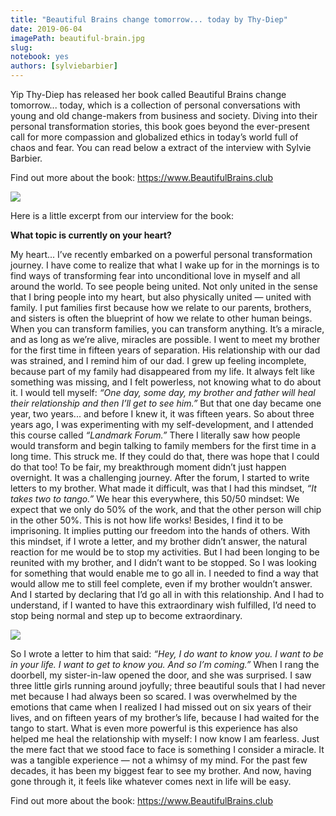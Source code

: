 ```yaml
---
title: "Beautiful Brains change tomorrow... today by Thy-Diep"
date: 2019-06-04
imagePath: beautiful-brain.jpg
slug:
notebook: yes
authors: [sylviebarbier]
---
```


Yip Thy-Diep has released her book called Beautiful Brains change tomorrow... today, which is a collection of personal conversations with young and old change-makers from business and society.
Diving into their personal transformation stories, this book goes beyond
the ever-present call for more compassion and globalized ethics in today’s
world full of chaos and fear. You can read below a extract of the interview with Sylvie Barbier.

Find out more about the book: https://www.BeautifulBrains.club


<img src="/images/beautiful-brain.jpg">

Here is a little excerpt from our interview for the book:

**What topic is currently on your heart?**

My heart... I’ve recently embarked on a powerful personal transformation journey. I have come to realize that
what I wake up for in the mornings is to find ways of transforming fear into unconditional love in myself
and all around the world. To see people being united. Not only united in the sense that I bring people into
my heart, but also physically united — united with family. I put families first because how we relate to our
parents, brothers, and sisters is often the blueprint of how we relate to other human beings. When you can
transform families, you can transform anything. It’s a miracle, and as long as we’re alive, miracles are possible.
I went to meet my brother for the first time in fifteen years of separation. His relationship with our dad
was strained, and I remind him of our dad. I grew up feeling incomplete, because part of my family had
disappeared from my life. It always felt like something was missing, and I felt powerless, not knowing what
to do about it. I would tell myself: *“One day, some day, my brother and father will heal their relationship
and then I’ll get to see him.”* But that one day became one year, two years... and before I knew it, it was
fifteen years. So about three years ago, I was experimenting with my self-development, and I attended this course called
*“Landmark Forum.”* There I literally saw how people would transform and begin talking to family members
for the first time in a long time. This struck me. If they could do that, there was hope that I could do that too!
To be fair, my breakthrough moment didn’t just happen overnight. It was a challenging journey. After the forum, I started to write letters to my brother. What made it difficult, was that I had this mindset, *“It takes two to tango.”* We hear this everywhere, this 50/50 mindset: We expect that we only do 50% of the work, and that the other person will chip in the other 50%. This is not how life works! Besides, I find it to be imprisoning. It implies putting our freedom into the hands of others. With this mindset, if I wrote a letter, and my brother didn’t answer, the natural reaction for me would be to stop my activities. But I had been longing to be reunited with my brother, and I didn’t want to be stopped. So I was looking for something that would enable me to go all in. I needed to find a way that would allow me to still feel complete, even if my brother wouldn’t answer. And I started by declaring that I’d go all in with this relationship. And I had to understand, if I wanted to have this extraordinary wish fulfilled, I’d need to stop being normal and step up to become extraordinary.

<img src="/images/sylvie-tedx.jpg">

 So I wrote a letter to him that said: *“Hey, I do want to know you. I want to be in your life. I want to get to know you. And so I’m coming.”* When I rang the doorbell, my sister-in-law opened the door, and she was surprised. I saw three little girls
running around joyfully; three beautiful souls that I had never met because I had always been so scared. I was overwhelmed by the emotions that came when I realized I had missed out on six years of their lives, and on fifteen years of my brother’s life, because I had waited for the tango to start. What is even more powerful is this experience has also helped me heal the relationship with myself: I now know I am fearless. Just the mere fact that we stood face to face is something I consider a miracle. It was a tangible experience — not a whimsy
of my mind. For the past few decades, it has been my biggest fear to see my brother. And now, having gone
through it, it feels like whatever comes next in life will be easy.


Find out more about the book: https://www.BeautifulBrains.club
